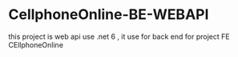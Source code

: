 # CellphoneOnline-BE-WEBAPI
this project is web api use .net 6 , it use for back end for project FE CEllphoneOnline
